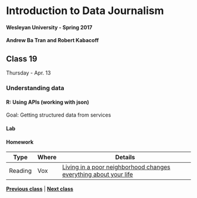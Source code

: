 # Introduction to Data Journalism
  
#### Wesleyan University - Spring 2017
  
**Andrew Ba Tran and Robert Kabacoff**
  
## Class 19
Thursday - Apr. 13
                             
### Understanding data
                             
#### R: Using APIs (working with json)
                             
Goal: Getting structured data from services
                             
#### Lab

#### Homework
                          
|Type|Where|Details|
|---|---|---|
|Reading|Vox|[Living in a poor neighborhood changes everything about your life](http://www.vox.com/2016/6/6/11852640/cartoon-poor-neighborhoods)|
                   
**[Previous class](class18.md)** | **[Next class](class20.md)**
